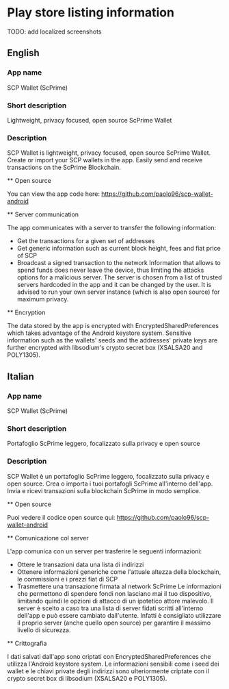 # Play store listing information

TODO: add localized screenshots

## English

### App name

SCP Wallet (ScPrime)

### Short description

Lightweight, privacy focused, open source ScPrime Wallet

### Description

SCP Wallet is lightweight, privacy focused, open source ScPrime Wallet.
Create or import your SCP wallets in the app. Easily send and receive transactions on the ScPrime Blockchain.

** Open source

You can view the app code here:
https://github.com/paolo96/scp-wallet-android

** Server communication

The app communicates with a server to transfer the following information:
- Get the transactions for a given set of addresses
- Get generic information such as current block height, fees and fiat price of SCP
- Broadcast a signed transaction to the network
Information that allows to spend funds does never leave the device, thus limiting the attacks options for a malicious server.
The server is chosen from a list of trusted servers hardcoded in the app and it can be changed by the user. It is advised to run your own server instance (which is also open source) for maximum privacy.

** Encryption

The data stored by the app is encrypted with EncryptedSharedPreferences which takes advantage of the Android keystore system.
Sensitive information such as the wallets' seeds and the addresses' private keys are further encrypted with libsodium's crypto secret box (XSALSA20 and POLY1305).


## Italian

### App name

SCP Wallet (ScPrime)

### Short description

Portafoglio ScPrime leggero, focalizzato sulla privacy e open source

### Description

SCP Wallet è un portafoglio ScPrime leggero, focalizzato sulla privacy e open source.
Crea o importa i tuoi portafogli ScPrime all'interno dell'app. Invia e ricevi transazioni sulla blockchain ScPrime in modo semplice.

** Open source

Puoi vedere il codice open source qui:
https://github.com/paolo96/scp-wallet-android

** Comunicazione col server

L'app comunica con un server per trasferire le seguenti informazioni:
- Ottere le transazioni data una lista di indirizzi
- Ottenere informazioni generiche come l'attuale altezza della blockchain, le commissioni e i prezzi fiat di SCP
- Trasmettere una transazione firmata al network ScPrime
Le informazioni che permettono di spendere fondi non lasciano mai il tuo dispositivo, limitando quindi le opzioni di attacco di un ipotetico attore malevolo.
Il server è scelto a caso tra una lista di server fidati scritti all'interno dell'app e può essere cambiato dall'utente. Infatti è consigliato utilizzare il proprio server (anche quello open source) per garantire il massimo livello di sicurezza.

** Crittografia

I dati salvati dall'app sono criptati con EncryptedSharedPreferences che utilizza l'Android keystore system.
Le informazioni sensibili come i seed dei wallet e le chiavi private degli indirizzi sono ulteriormente criptate con il crypto secret box di libsodium (XSALSA20 e POLY1305).
